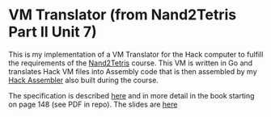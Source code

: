# VM Translator (from Nand2Tetris Part II Unit 7)

This is my implementation of a VM Translator for the Hack computer to fulfill the requirements of the [Nand2Tetris](https://www.nand2tetris.org/course) course. This VM is written in Go and translates Hack VM files into Assembly code that is then assembled by my [Hack Assembler](https://github.com/schallis/hack-assembler) also built during the course.

The specification is described [here](https://www.nand2tetris.org/project07) and
in more detail in the book starting on page 148 (see PDF in repo). The slides
are [here](https://drive.google.com/file/d/1BPmhMLu_4QTcte0I5bK4QBHI8SACnQSt/view)